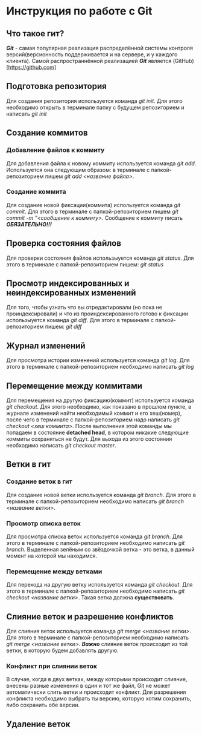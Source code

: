 # Инструкция по работе с Git

## Что такое гит?
***Git*** - самая популярная реализация распределённой системы контроля версий(версионность поддерживается и на сервере, и у каждого клиента). Самой распространнённой реализацией ***Git*** является (GitHub)[https://github.com]

## Подготовка репозитория
Для создания репозитория используется команда *git init*. Для этого необходимо открыть в терминале папку с будущем репозиторием и написать *git init*

## Создание коммитов

### Добавление файлов к коммиту
Для добавления файла к новому коммиту используется команда *git add*. Используется она следующим образом: в терминале с папкой-репозиторием пишем *git add <название файла>*.

### Создание коммита
Для создание новой фиксации(коммита) используется команда *git commit*. Для этого в терминале с папкой-репозиторием пишем *git commit -m "<сообщение к коммиту>*. Сообщение к коммиту писать ***ОБЯЗАТЕЛЬНО!!!***

## Проверка состояния файлов 

Для проверки состояния файлов использыуется команда *git status*. Для этого в терминале с папкой-репозиторием пишем: *git status* 

## Просмотр индексированных и неиндексированных изменений 

Для того, чтобы узнать что вы отредактировали (но пока не проиндексировали) и что из проиндексированного готово к фиксации использыуется команда *git diff*. Для этого в терминале с папкой-репозиторием пишем: *git diff* 

## Журнал изменений
Для просмотра истории изменений используется команда *git log*. Для этого в терминале с папкой-репозиторием необходимо написать *git log*

## Перемещение между коммитами
Для перемещения на другую фиксацию(коммит) используется команда *git checkout*. Для этого необходимо, как показано в прошлом пункте, в журнале изменений найти необходимый коммит и его хеш(номер), после чего в терминале с папкой-репозиторием надо написать *git checkout <хеш коммита>*. После выполнения этой команды мы попадаем в состояние **detached head**, в котором никакие следующие коммиты сохраняться не будут. Для выхода из этого состояния необходимо написать *git checkout master*.

## Ветки в гит

### Создание веток в гит

Для создание новой ветки используется команда *git branch*. Для этого в терминале с папкой-репозиторием необходимо написать *git branch <название ветки>*.

### Просмотр списка веток

Для просмотра списка веток используется команда *git branch*. Для этого в терминале с папкой-репозиторием необходимо написать *git branch*. Выделенная зелёным со звёздочкой ветка - это ветка, в данный момент на которой мы находимся.

### Перемещение между ветками
Для перехода на другую ветку используется команда *git checkout*. Для этого в терминале с папкой-репозиторием необходимо написать *git checkout <название ветки>*. Такая ветка должна **существовать**.

## Слияние веток и разрешение конфликтов

Для слияния веток используется команда *git merge <название ветки>*. Для этого в терминале с папкой-репозиторием необходимо написать *git merge <название ветки>*. ***Важно*** слияние веток происходит из той ветки, в которую будем добавлять другую. 

### Конфликт при слиянии веток 

В случае, когда в двух ветках, между которыми происходит слияние, внесены разные изменения в один и тот же файл, Git не может автоматически слить ветки и происходит конфликт. Для разрешения конфликта необходимо выбрать ты версию, которую хотим сохранить, либо сохранить обе версии. 

## Удаление веток
